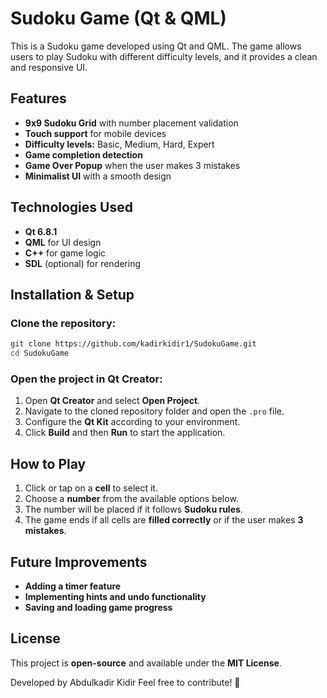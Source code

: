 # Sudoku Game (Qt & QML)

This is a Sudoku game developed using Qt and QML. The game allows users to play Sudoku with different difficulty levels, and it provides a clean and responsive UI.

## Features

- **9x9 Sudoku Grid** with number placement validation  
- **Touch support** for mobile devices  
- **Difficulty levels:** Basic, Medium, Hard, Expert  
- **Game completion detection**  
- **Game Over Popup** when the user makes 3 mistakes  
- **Minimalist UI** with a smooth design  

## Technologies Used

- **Qt 6.8.1**  
- **QML** for UI design  
- **C++** for game logic  
- **SDL** (optional) for rendering  

## Installation & Setup

### Clone the repository:
```sh
git clone https://github.com/kadirkidir1/SudokuGame.git
cd SudokuGame
```

### Open the project in Qt Creator:

1. Open **Qt Creator** and select **Open Project**.  
2. Navigate to the cloned repository folder and open the `.pro` file.  
3. Configure the **Qt Kit** according to your environment.  
4. Click **Build** and then **Run** to start the application.  

## How to Play

1. Click or tap on a **cell** to select it.  
2. Choose a **number** from the available options below.  
3. The number will be placed if it follows **Sudoku rules**.  
4. The game ends if all cells are **filled correctly** or if the user makes **3 mistakes**.  

## Future Improvements

- **Adding a timer feature**  
- **Implementing hints and undo functionality**  
- **Saving and loading game progress**  

## License

This project is **open-source** and available under the **MIT License**.  

Developed by Abdulkadir Kidir Feel free to contribute! 🚀 
